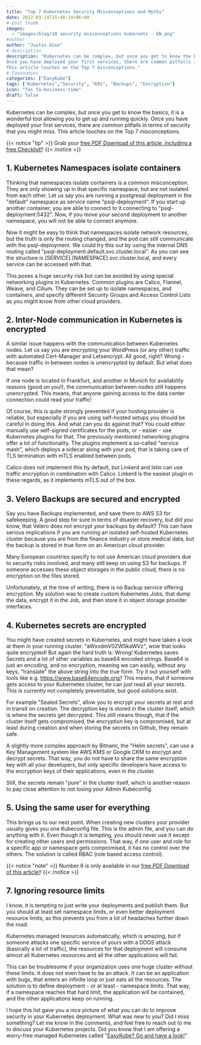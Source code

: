 ```yaml
---
title: "Top 7 Kubernetes Security Misconceptions and Myths"
date: 2022-03-14T15:40:24+06:00
# post thumb
images:
  - "images/blog/10 security misconceptions kubernets - EN.png"
#author
author: "Justin Güse"
# description
description: "Kubernetes can be complex, but once you get to know the basics, it is a wonderful tool allowing you to get up and running quickly. 
Once you have deployed your first services, there are common pitfalls in terms of security that you might miss.
This article touches on the Top 7 misconceptions."
# Taxonomies
categories: ["EasyKube"]
tags: ["Kubernetes","Security", "K8s", "Backups", "Encryption"]
icon: "fas fa-business-time"
draft: false
---
```


Kubernetes can be complex, but once you get to know the basics, it is a wonderful tool allowing you to get up and running quickly. 
Once you have deployed your first services, there are common pitfalls in terms of security that you might miss.
This article touches on the Top 7 misconceptions.

{{< notice "tip" >}}
  Grab your [free PDF Download of this article, including a free Checklist!](https://shop.easycloudhost.de/product/top-7-downlaods-etc/)!
{{< /notice >}}

## 1. Kubernetes Namespaces isolate containers

Thinking that namespaces isolate containers is a common misconception. They are only showing up in that specific namespace, but are not isolated from each other. Let us say you are running a postgresql deployment in the "default" namespace as service name "psql-deployment". If you start up another container, you are able to connect to it connecting to "psql-deployment:5432". Now, if you move your second deployment to another namespace, you will not be able to connect anymore. 

Now it might be easy to think that namespaces isolate network resources, but the truth is only the routing changed, and the pod can still communicate with the psql-deployment. We could try this out by using the internal DNS routing called "psql-deployment.default.svc.cluster.local". As you can see the structure is [SERVICE].[NAMESPACE].svc.cluster.local, and every service can be accessed with that.

This poses a huge security risk but can be avoided by using special networking plugins in Kubernetes. Common plugins are Calico, Flannel, Weave, and Cilium. They can be set up to isolate namespaces, and containers, and specify different Security Groups and Access Control Lists as you might know from other cloud providers.


## 2.  Inter-Node communication in Kubernetes is encrypted

A similar issue happens with the communication between Kubernetes nodes. Let us say you are encrypting your WordPress (or any other) traffic with automated Cert-Manager and Letsencrypt. All good, right? Wrong - because traffic in between nodes is unencrypted by default. 
But what does that mean?

If one node is located in Frankfurt, and another in Munich for availability reasons (good on you!), the communication between nodes still happens unencrypted. This means, that anyone gaining access to the data center connection could read your traffic!

Of course, this is quite strongly prevented if your hosting provider is reliable, but especially if you are using self-hosted setups you should be careful in doing this.
And what can you do against that? You could either manually use self-signed certificates for the pods, or - easier - use Kubernetes plugins for that. The previously mentioned networking plugins offer a lot of functionality.
The plugins implement a so-called "service mash", which deploys a sidecar along with your pod, that is taking care of TLS termination with mTLS enabled between pods.

Calico does not implement this by default, but Linkerd and Istio can use traffic encryption in combination with Calico. 
Linkerd is the easiest plugin in these regards, as it implements mTLS out of the box.

## 3. Velero Backups are secured and encrypted

Say you have Backups implemented, and save them to AWS S3 for safekeeping. A good step for sure in terms of disaster recovery, but did you know, that Velero does not encrypt your backups by default?
This can have serious implications if you are running an isolated self-hosted Kubernetes cluster because you are from the finance industry or store medical data, but the backup is stored in true form on an American cloud provider. 

Many European countries specify to not use American cloud providers due to security risks involved, and many still keep on using S3 for backups. If someone accesses these object storages in the public cloud, there is no encryption on the files stored. 

Unfortunately, at the time of writing, there is no Backup service offering encryption. My solution was to create custom Kubernetes Jobs, that dump the data, encrypt it in the Job, and then store it in object storage provider interfaces.

## 4. Kubernetes secrets are encrypted

You might have created secrets in Kubernetes, and might have taken a look at them in your running cluster. "aWxvdmV0ZW5kaWVz", wow that looks quite encrypted! But again the hard truth is: Wrong!
Kubernetes saves Secrets and a lot of other variables as base64 encoded strings. Base64 is just an encoding, and no encryption, meaning we can easily, without any keys, "translate" the above string into the true form. Try it out yourself with tools like e.g. https://www.base64encode.org/!
This means, that if someone gets access to your Kubernetes cluster, he can just read all your secrets.
This is currently not completely preventable, but good solutions exist.

For example "Sealed Secrets", allow you to encrypt your secrets at rest and in transit on creation. The decryption key is stored in the cluster itself, which is where the secrets get decrypted. This still means though, that if the cluster itself gets compromised, the encryption key is compromised, but at least during creation and when storing the secrets on Github, they remain safe. 

A slightly more complex approach by Bitnami, the "Helm secrets", can use a Key Management system like AWS KMS or Google CKM to encrypt and decrypt secrets. That way, you do not have to share the same encryption key with all your developers, but only specific developers have access to the encryption keys of their applications, even in the cluster.

Still, the secrets remain "pure" in the cluster itself, which is another reason to pay close attention to not losing your Admin Kubeconfig.

## 5. Using the same user for everything

This brings us to our next point. When creating new clusters your provider usually gives you one Kubeconfig file. This is the admin file, and you can do anything with it. Even though it is tempting, you should never use it except for creating other users and permissions. That way, if one user and role for a specific app or namespace gets compromised, it has no control over the others. The solution is called RBAC (role based access control).

{{< notice "note" >}}
  Number 6 is only available in our [free PDF Download of this article!](https://shop.easycloudhost.de/product/top-7-downlaods-etc/)!
{{< /notice >}}

## 7. Ignoring resource limits

I know, it is tempting to just write your deployments and publish them. But you should at least set namespace limits, or even better deployment resource limits, as this prevents you from a lot of headaches further down the road. 

Kubernetes managed resources automatically, which is amazing, but if someone attacks one specific service of yours with a DDOS attack (basically a lot of traffic), the resources for that deployment will consume almost all Kubernetes resources and all the other applications will fail.

This can be troublesome if your organization uses one huge cluster without these limits. It does not even have to be an attack. It can be an application with bugs, that enters an infinite loop or just eats all the resources. The solution is to define deployment - or at least - namespace limits. That way, if a namespace reaches that hard limit, the application will be contained, and the other applications keep on running.


I hope this list gave you a nice picture of what you can do to improve security in your Kubernetes deployment. What was new to you? Did I miss something? Let me know in the comments, and feel free to reach out to me to discuss your Kubernetes projects. Did you know that I am offering a worry-free managed Kubernetes called "[EasyKube? Go and have a look!](/services/easykube/)"